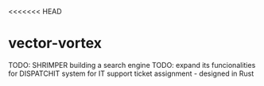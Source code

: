 <<<<<<< HEAD
# vector-vortex
TODO: SHRIMPER building a search engine 
TODO:  expand its funcionalities for DISPATCHIT system for IT support ticket assignment - designed in Rust

